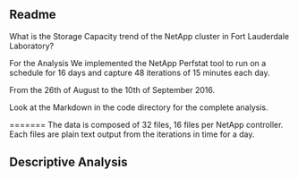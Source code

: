 ## Readme

What is the Storage Capacity trend of the NetApp cluster in Fort Lauderdale Laboratory?

For the Analysis We implemented the NetApp Perfstat tool to run on a schedule for 16 days and capture 48 iterations of 15 minutes each day.

From the 26th of August to the 10th of September 2016.

Look at the Markdown in the code directory for the complete analysis. 



=======
The data is composed of 32 files, 16 files per NetApp controller. Each files are plain text output from the iterations in time for a day.

## Descriptive Analysis
